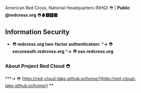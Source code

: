 American Red Cross, National Headquarters (NHQ)  ⛑ | **Public**
**@redcross.org ⛑🩸🅰️🅱️🅾️**

## Information Security 
- **⛑ redcross.org two-factor authentication:**
***-> ⛑ secureauth.redcross.org**
***-> ⛑ sso.redcross.org**

### About Project Red Cloud ⛑ 
***-> ⛑  [http://red-cloud-lake.github.io/home/](http://red-cloud-lake.github.io/home/) **


